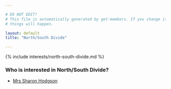 ```yaml
---

# DO NOT EDIT!
# This file is automatically generated by get-members. If you change it, bad
# things will happen.

layout: default
title: "North/South Divide"

---
```


{% include interests/north-south-divide.md %}

### Who is interested in North/South Divide?


* [Mrs Sharon Hodgson](/members/mrs-sharon-hodgson.html)
